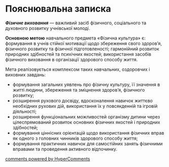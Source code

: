 <div id="hypercomments_widget" class="js-hypercomments-widget invisible"></div>

Пояснювальна записка
=============================================

__*Фізичне виховання*__ — важливий засіб фізичного, соціального та духовного розвитку учнівської молоді.

**Основною метою** навчального предмета «Фізична культура» є: формування в учнів стійкої мотивації щодо збереження свого здоров’я, фізичного розвитку та фізичної підготовленості; гармонійний розвиток природних здібностей та психічних якостей; використання засобів фізичного виховання в організації здорового способу життя.

Мета реалізовується комплексом таких навчальних, оздоровчих і виховних завдань:

- формування загальних уявлень про фізичну культуру, її значення в житті людини, збереження та зміцнення здоров’я, фізичного розвитку;
- розширення рухового досвіду, вдосконалення навичок життєво необхідних рухових дій, використання їх у повсякденній та ігровій діяльності;
- розширення функціональних можливостей організму дитини через цілеспрямований розвиток основних фізичних якостей і природних здібностей;
- формування ціннісних орієнтацій щодо використання фізичних вправ як одного з головних чинників здорового способу життя;
- формування практичних навичок для самостійних занять фізичними вправами та проведення активного відпочинку.

<div class="js-hypercomments-container">
    <a href="http://hypercomments.com" class="hc-link" title="comments widget">comments powered by HyperComments</a>
</div>